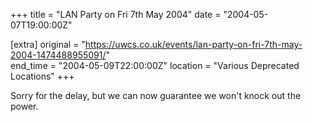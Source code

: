 +++
title = "LAN Party on Fri 7th May 2004"
date = "2004-05-07T19:00:00Z"

[extra]
original = "https://uwcs.co.uk/events/lan-party-on-fri-7th-may-2004-1474488955091/"    
end_time = "2004-05-09T22:00:00Z"
location = "Various Deprecated Locations"
+++

Sorry for the delay, but we can now guarantee we won't knock out the power.

